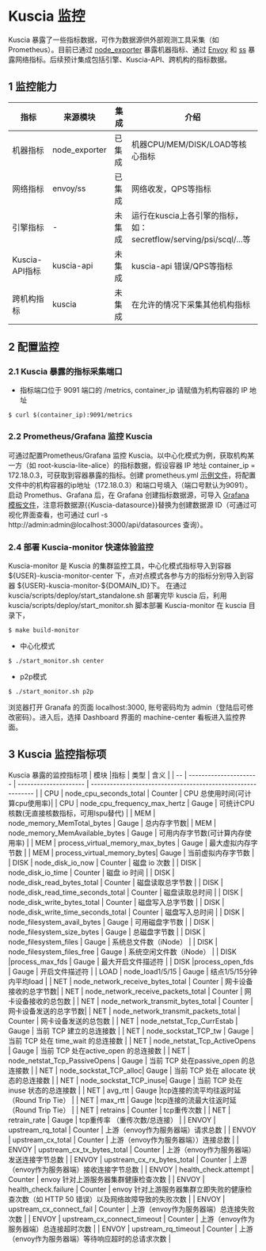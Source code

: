 # Kuscia 监控
Kuscia 暴露了一些指标数据，可作为数据源供外部观测工具采集（如 Prometheus）。目前已通过 [node_exporter](https://github.com/prometheus/node_exporter) 暴露机器指标、通过 [Envoy](https://www.envoyproxy.io/docs/envoy/v1.29.0/configuration/upstream/cluster_manager/cluster_stats#general) 和 [ss](https://man7.org/linux/man-pages/man8/ss.8.html) 暴露网络指标。后续预计集成包括引擎、Kuscia-API、跨机构的指标数据。
## 1 监控能力
| 指标 |来源模块 | 集成 | 介绍 |
| -- | ---------------------- | --------------------- | ------------------------------------------------------------ |
| 机器指标 | node_exporter | 已集成 | 机器CPU/MEM/DISK/LOAD等核心指标 |
|   网络指标   |    envoy/ss    |    已集成      |   网络收发，QPS等指标    |
|   引擎指标   |    -    |   未集成    |     运行在kuscia上各引擎的指标，如： secretflow/serving/psi/scql/...等 |
|    Kuscia-API指标  |    kuscia-api    |      未集成     |    kuscia-api 错误/QPS等指标         |
|     跨机构指标 |    kuscia    |      未集成     |      在允许的情况下采集其他机构指标       |

## 2 配置监控
### 2.1 Kuscia 暴露的指标采集端口
- 指标端口位于 9091 端口的 /metrics, container_ip 请赋值为机构容器的 IP 地址
```
$ curl $(container_ip):9091/metrics
```

### 2.2 Prometheus/Grafana 监控 Kuscia
可通过配置Prometheus/Grafana 监控 Kuscia。以中心化模式为例，获取机构某一方（如 root-kuscia-lite-alice）的指标数据，假设容器 IP 地址 container_ip = 172.18.0.3，可获取到容器暴露的指标。创建 prometheus.yml [示例文件](https://github.com/secretflow/kuscia/tree/main/scripts/templates/proemtheus.yml)，将配置文件中的机构容器的ip地址（172.18.0.3）和端口号填入（端口号默认为9091）。
启动 Promethus、Grafana 后，在 Grafana 创建指标数据源，可导入 [Grafana 模板文件](https://github.com/secretflow/kuscia/blob/main/scripts/templates/grafana-dashboard-machine.json)，注意将数据源{{Kuscia-datasource}}替换为创建数据源 ID（可通过可视化界面查看，也可通过 curl -s http://admin:admin@localhost:3000/api/datasources 查询）。

### 2.4 部署 Kuscia-monitor 快速体验监控
Kuscia-monitor 是 Kuscia 的集群监控工具，中心化模式指标导入到容器 \${USER}-kuscia-monitor-center 下，点对点模式各参与方的指标分别导入到容器 \${USER}-kuscia-monitor-\${DOMAIN_ID}下。
在通过 kuscia/scripts/deploy/start_standalone.sh 部署完毕 kuscia 后，利用 kuscia/scripts/deploy/start_monitor.sh 脚本部署 Kuscia-monitor
在 kuscia 目录下，
```
$ make build-monitor
```
- 中心化模式
```
$ ./start_monitor.sh center
```
- p2p模式
```
$ ./start_monitor.sh p2p
```
浏览器打开 Granafa 的页面 localhost:3000, 账号密码均为 admin（登陆后可修改密码）。进入后，选择 Dashboard 界面的 machine-center 看板进入监控界面。

## 3 Kuscia 监控指标项
Kuscia 暴露的监控指标项
| 模块 |指标 | 类型 | 含义 |
| -- | ---------------------- | --------------------- | ------------------------------------------------------------ |
| CPU | node_cpu_seconds_total | Counter | CPU 总使用时间(可计算cpu使用率)|
| CPU | node_cpu_frequency_max_hertz | Gauge | 可统计CPU核数(无直接核数指标，可用lspu替代) |
| MEM | node_memory_MemTotal_bytes | Gauge | 总内存字节数|
| MEM | node_memory_MemAvailable_bytes | Gauge | 可用内存字节数(可计算内存使用率)  |
| MEM | process_virtual_memory_max_bytes | Gauge | 最大虚拟内存字节数 |
| MEM | process_virtual_memory_bytes| Gauge | 当前虚拟内存字节数 |
| DISK | node_disk_io_now | Counter | 磁盘 io 次数 |
| DISK | node_disk_io_time | Counter | 磁盘 io 时间 |
| DISK | node_disk_read_bytes_total | Counter | 磁盘读取总字节数 |
| DISK | node_disk_read_time_seconds_total | Counter | 磁盘读取总时间 |
| DISK | node_disk_write_bytes_total | Counter | 磁盘写入总字节数 |
| DISK | node_disk_write_time_seconds_total | Counter | 磁盘写入总时间 |
| DISK | node_filesystem_avail_bytes | Gauge | 可用磁盘字节数 |
| DISK | node_filesystem_size_bytes | Gauge | 总磁盘字节数 |
| DISK | node_filesystem_files | Gauge | 系统总文件数（iNode） |
| DISK | node_filesystem_files_free | Gauge | 系统空闲文件数（iNode） |
| DISK |process_max_fds | Gauge | 最大开启文件描述符 |
| DISK |process_open_fds | Gauge | 开启文件描述符  |
| LOAD | node_load1/5/15 | Gauge | 结点1/5/15分钟内平均load |
| NET | node_network_receive_bytes_total | Counter | 网卡设备接收的总字节数|
| NET | node_network_receive_packets_total | Counter | 网卡设备接收的总包数 |
| NET | node_network_transmit_bytes_total | Counter | 网卡设备发送的总字节数|
| NET | node_network_transmit_packets_total | Counter | 网卡设备发送的总包数 |
| NET | node_netstat_Tcp_CurrEstab | Gauge | 当前 TCP 建立的总连接数 |
| NET | node_sockstat_TCP_tw | Gauge | 当前 TCP 处在 time_wait 的总连接数 |
| NET | node_netstat_Tcp_ActiveOpens | Gauge | 当前 TCP 处在active_open 的总连接数 |
| NET | node_netstat_Tcp_PassiveOpens | Gauge | 当前 TCP 处在passive_open 的总连接数 |
| NET | node_sockstat_TCP_alloc| Gauge | 当前 TCP 处在 allocate 状态的总连接数 |
| NET | node_sockstat_TCP_inuse| Gauge | 当前 TCP 处在inuse 状态的总连接数 |
| NET | avg_rtt | Gauge |tcp连接的流平均往返时延（Round Trip Tie） |
| NET | max_rtt | Gauge |tcp连接的流最大往返时延（Round Trip Tie） |
| NET | retrains | Counter | tcp重传次数 |
| NET | retrain_rate | Gauge | tcp重传率 （重传次数/总连接） |
| ENVOY | upstream_rq_total | Counter | 上游（envoy作为服务器端）请求总数 |
| ENVOY | upstream_cx_total | Counter | 上游（envoy作为服务器端））连接总数 |
| ENVOY | upstream_cx_tx_bytes_total | Counter | 上游（envoy作为服务器端）发送连接字节总数 |
| ENVOY | upstream_cx_rx_bytes_total | Counter | 上游（envoy作为服务器端）接收连接字节总数 |
| ENVOY | health_check.attempt | Counter | envoy 针对上游服务器集群健康检查次数 |
| ENVOY | health_check.failure | Counter | envoy 针对上游服务器集群立即失败的健康检查次数（如 HTTP 50 错误）以及网络故障导致的失败次数 |
| ENVOY | upstream_cx_connect_fail | Counter | 上游（envoy作为服务器端）总连接失败次数 |
| ENVOY | upstream_cx_connect_timeout | Counter | 上游（envoy作为服务器端）总连接超时次数 |
| ENVOY | upstream_rq_timeout | Counter | 上游（envoy作为服务器端）等待响应超时的总请求次数 |